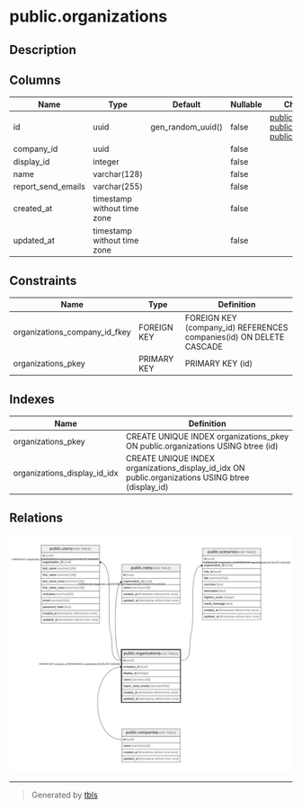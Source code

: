 # public.organizations

## Description

## Columns

| Name | Type | Default | Nullable | Children | Parents | Comment |
| ---- | ---- | ------- | -------- | -------- | ------- | ------- |
| id | uuid | gen_random_uuid() | false | [public.users](public.users.md) [public.roles](public.roles.md) [public.scenarios](public.scenarios.md) |  |  |
| company_id | uuid |  | false |  | [public.companies](public.companies.md) |  |
| display_id | integer |  | false |  |  |  |
| name | varchar(128) |  | false |  |  |  |
| report_send_emails | varchar(255) |  | false |  |  |  |
| created_at | timestamp without time zone |  | false |  |  |  |
| updated_at | timestamp without time zone |  | false |  |  |  |

## Constraints

| Name | Type | Definition |
| ---- | ---- | ---------- |
| organizations_company_id_fkey | FOREIGN KEY | FOREIGN KEY (company_id) REFERENCES companies(id) ON DELETE CASCADE |
| organizations_pkey | PRIMARY KEY | PRIMARY KEY (id) |

## Indexes

| Name | Definition |
| ---- | ---------- |
| organizations_pkey | CREATE UNIQUE INDEX organizations_pkey ON public.organizations USING btree (id) |
| organizations_display_id_idx | CREATE UNIQUE INDEX organizations_display_id_idx ON public.organizations USING btree (display_id) |

## Relations

![er](public.organizations.svg)

---

> Generated by [tbls](https://github.com/k1LoW/tbls)
